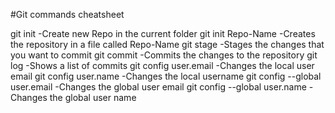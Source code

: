 #Git commands cheatsheet

git init
	-Create new Repo in the current folder
git init Repo-Name
	-Creates the repository in a file called Repo-Name
git stage
	-Stages the changes that you want to commit
git commit
	-Commits the changes to the repository
git log
	-Shows a list of commits
git config user.email
	-Changes the local user email
git config user.name
	-Changes the local username
git config --global user.email 
	-Changes the global user email
git config --global user.name
	-Changes the global user name